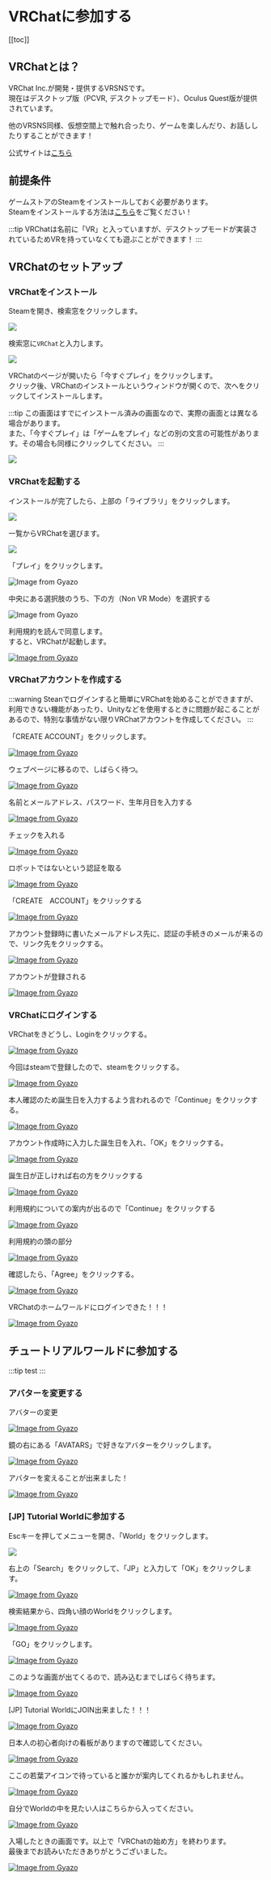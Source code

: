 # VRChatに参加する

[[toc]]

## VRChatとは？

VRChat Inc.が開発・提供するVRSNSです。      
現在はデスクトップ版（PCVR, デスクトップモード）、Oculus Quest版が提供されています。

他のVRSNS同様、仮想空間上で触れ合ったり、ゲームを楽しんだり、お話ししたりすることができます！

公式サイトは[こちら](https://hello.vrchat.com/)

## 前提条件

ゲームストアのSteamをインストールしておく必要があります。       
Steamをインストールする方法は[こちら](./install-steam)をご覧ください！

:::tip
VRChatは名前に「VR」と入っていますが、デスクトップモードが実装されているためVRを持っていなくても遊ぶことができます！
:::

## VRChatのセットアップ

### VRChatをインストール

Steamを開き、検索窓をクリックします。

![](https://i.gyazo.com/1740aa7fc443adf82e2780d28c0c5117.png)

検索窓に`VRChat`と入力します。

![](https://i.gyazo.com/829af867069aad275e2730273e50c241.png)

VRChatのページが開いたら「今すぐプレイ」をクリックします。      
クリック後、VRChatのインストールというウィンドウが開くので、次へをクリックしてインストールします。

:::tip
この画面はすでにインストール済みの画面なので、実際の画面とは異なる場合があります。      
また、「今すぐプレイ」は「ゲームをプレイ」などの別の文言の可能性があります。その場合も同様にクリックしてください。
:::

![](https://i.gyazo.com/b04262292ff6725e2f62d832801dee0a.png)

### VRChatを起動する

インストールが完了したら、上部の「ライブラリ」をクリックします。

![](https://i.gyazo.com/e0785707cefce01a0e7c4de289f34496.png)

一覧からVRChatを選びます。

![](https://i.gyazo.com/5fd8f8586dd722fb4f4a495e85424f6e.png)

「プレイ」をクリックします。

![Image from Gyazo](https://i.gyazo.com/6521af8ce46ff759f587ada0b2a73759.png)

中央にある選択肢のうち、下の方（Non VR Mode）を選択する

![Image from Gyazo](https://i.gyazo.com/dc16d6011034ed2cb4674b688f8183a3.png)

利用規約を読んで同意します。        
すると、VRChatが起動します。

[![Image from Gyazo](https://i.gyazo.com/3814099d0eb4087fb4fde03d0dd3d560.png)](https://gyazo.com/3814099d0eb4087fb4fde03d0dd3d560)

### VRChatアカウントを作成する

:::warning
Steanでログインすると簡単にVRChatを始めることができますが、利用できない機能があったり、Unityなどを使用するときに問題が起こることがあるので、特別な事情がない限りVRChatアカウントを作成してください。
:::

「CREATE ACCOUNT」をクリックします。

[![Image from Gyazo](https://i.gyazo.com/9ef271731a9d6d645b267b3cb9cdf913.png)](https://gyazo.com/9ef271731a9d6d645b267b3cb9cdf913)

ウェブページに移るので、しばらく待つ。

[![Image from Gyazo](https://i.gyazo.com/032c5bd9f76b48890b961c9435e75874.png)](https://gyazo.com/032c5bd9f76b48890b961c9435e75874)

名前とメールアドレス、パスワード、生年月日を入力する

[![Image from Gyazo](https://i.gyazo.com/5529d50a315f2a33cfccff3411ed385f.png)](https://gyazo.com/5529d50a315f2a33cfccff3411ed385f)

チェックを入れる

[![Image from Gyazo](https://i.gyazo.com/a925f1ab9f825aa1b493dfd36404a2fd.png)](https://gyazo.com/a925f1ab9f825aa1b493dfd36404a2fd)

ロボットではないという認証を取る

[![Image from Gyazo](https://i.gyazo.com/3adf598789b055de49381fbc018684c6.png)](https://gyazo.com/3adf598789b055de49381fbc018684c6)

「CREATE　ACCOUNT」をクリックする

[![Image from Gyazo](https://i.gyazo.com/f018d763563b3d29cf1db2cd4948bc35.png)](https://gyazo.com/f018d763563b3d29cf1db2cd4948bc35)

アカウント登録時に書いたメールアドレス先に、認証の手続きのメールが来るので、リンク先をクリックする。

[![Image from Gyazo](https://i.gyazo.com/10670d8ee8337faf91f4bb2c106577ad.png)](https://gyazo.com/10670d8ee8337faf91f4bb2c106577ad)

アカウントが登録される

[![Image from Gyazo](https://i.gyazo.com/f829184bae3349d9885e79de1437d4f9.png)](https://gyazo.com/f829184bae3349d9885e79de1437d4f9)

### VRChatにログインする

VRChatをきどうし、Loginをクリックする。

[![Image from Gyazo](https://i.gyazo.com/fc5c1d6c1850dff3a8f9cbe56e8244ed.png)](https://gyazo.com/fc5c1d6c1850dff3a8f9cbe56e8244ed)

今回はsteamで登録したので、steamをクリックする。

[![Image from Gyazo](https://i.gyazo.com/67855c4a1cc6130820f6cc39e0d2465f.png)](https://gyazo.com/67855c4a1cc6130820f6cc39e0d2465f)

本人確認のため誕生日を入力するよう言われるので「Continue」をクリックする。

[![Image from Gyazo](https://i.gyazo.com/d6e34b1835721b0bcca1ce590f542dc6.png)](https://gyazo.com/d6e34b1835721b0bcca1ce590f542dc6)

アカウント作成時に入力した誕生日を入れ、「OK」をクリックする。

[![Image from Gyazo](https://i.gyazo.com/4c51b01642244a0e2bfe86e755c84e33.png)](https://gyazo.com/4c51b01642244a0e2bfe86e755c84e33)

誕生日が正しければ右の方をクリックする

[![Image from Gyazo](https://i.gyazo.com/46e3dc8cf67ca640383e1575b59f8551.png)](https://gyazo.com/46e3dc8cf67ca640383e1575b59f8551)

利用規約についての案内が出るので「Continue」をクリックする

[![Image from Gyazo](https://i.gyazo.com/252a458c2aec57f3bfa3a304641d16a1.png)](https://gyazo.com/252a458c2aec57f3bfa3a304641d16a1)

利用規約の頭の部分

[![Image from Gyazo](https://i.gyazo.com/dacad5052106f02433c3483a7f8f976f.png)](https://gyazo.com/dacad5052106f02433c3483a7f8f976f)

確認したら、「Agree」をクリックする。

[![Image from Gyazo](https://i.gyazo.com/6999947a180729eeda5eb17ee480a32a.png)](https://gyazo.com/6999947a180729eeda5eb17ee480a32a)

VRChatのホームワールドにログインできた！！！

[![Image from Gyazo](https://i.gyazo.com/d797bb68d20d99a2e022816f2c6d152e.png)](https://gyazo.com/d797bb68d20d99a2e022816f2c6d152e)

## チュートリアルワールドに参加する

:::tip
test
:::

### アバターを変更する

アバターの変更

[![Image from Gyazo](https://i.gyazo.com/d569840f5aea9c3faba3ea5ad4c9cf3c.png)](https://gyazo.com/d569840f5aea9c3faba3ea5ad4c9cf3c)

鏡の右にある「AVATARS」で好きなアバターをクリックします。

[![Image from Gyazo](https://i.gyazo.com/8e79fb5ebba9ad0f457351789ba26188.png)](https://gyazo.com/8e79fb5ebba9ad0f457351789ba26188)

アバターを変えることが出来ました！

[![Image from Gyazo](https://i.gyazo.com/9bf5a3e59f948287919aaaaab13606dd.png)](https://gyazo.com/9bf5a3e59f948287919aaaaab13606dd)

### [JP] Tutorial Worldに参加する

Escキーを押してメニューを開き、「World」をクリックします。

![](https://i.gyazo.com/e85d8a8c0e90410c0e00240f2fa0ddce.png)

右上の「Search」をクリックして、「JP」と入力して「OK」をクリックします。

[![Image from Gyazo](https://i.gyazo.com/18113d2e869c6b43ac0d75a4bb75a1fd.png)](https://gyazo.com/18113d2e869c6b43ac0d75a4bb75a1fd)

検索結果から、四角い顔のWorldをクリックします。

[![Image from Gyazo](https://i.gyazo.com/eec79e76378ff392896943344395e8f2.png)](https://gyazo.com/eec79e76378ff392896943344395e8f2)

「GO」をクリックします。

[![Image from Gyazo](https://i.gyazo.com/7d04e1d6ee7f4e55985aba141408c316.png)](https://gyazo.com/7d04e1d6ee7f4e55985aba141408c316)

このような画面が出てくるので、読み込むまでしばらく待ちます。

[![Image from Gyazo](https://i.gyazo.com/e4aa9bb2eb686a83457d0d5d7562c90b.png)](https://gyazo.com/e4aa9bb2eb686a83457d0d5d7562c90b)

[JP] Tutorial WorldにJOIN出来ました！！！

[![Image from Gyazo](https://i.gyazo.com/34cbec88eb529d8d5ce981ca332244f3.png)](https://gyazo.com/34cbec88eb529d8d5ce981ca332244f3)

日本人の初心者向けの看板がありますので確認してください。

[![Image from Gyazo](https://i.gyazo.com/e5f4ce4c994486945a78e8c6df4b23c1.png)](https://gyazo.com/e5f4ce4c994486945a78e8c6df4b23c1)

ここの若葉アイコンで待っていると誰かが案内してくれるかもしれません。

[![Image from Gyazo](https://i.gyazo.com/df478ebae7011a3cd00a16cd6c063c68.png)](https://gyazo.com/df478ebae7011a3cd00a16cd6c063c68)

自分でWorldの中を見たい人はこちらから入ってください。

[![Image from Gyazo](https://i.gyazo.com/982631be4efd899fd2ed339ac75b0967.png)](https://gyazo.com/982631be4efd899fd2ed339ac75b0967)

入場したときの画面です。以上で「VRChatの始め方」を終わります。      
最後までお読みいただきありがとうございました。

[![Image from Gyazo](https://i.gyazo.com/0e0892a6c678794ab4d5af8c7f509ad1.png)](https://gyazo.com/0e0892a6c678794ab4d5af8c7f509ad1)
